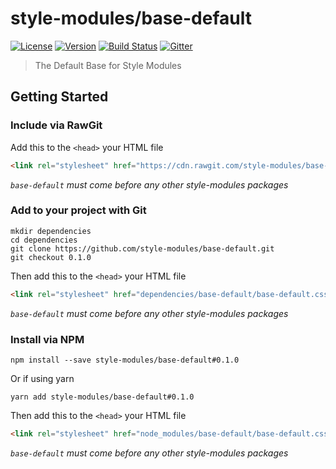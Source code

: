 style-modules/base-default
==========================

[![License][license-image]][license-link]
[![Version][version-image]][version-link]
[![Build Status][build-image]][build-link]
[![Gitter][gitter-image]][gitter-link]

> The Default Base for Style Modules

## Getting Started

### Include via RawGit
Add this to the `<head>` your HTML file
```html
<link rel="stylesheet" href="https://cdn.rawgit.com/style-modules/base-default/0.1.0/base-default.css" />
```
*`base-default` must come before any other style-modules packages*

### Add to your project with Git
```shell
mkdir dependencies
cd dependencies
git clone https://github.com/style-modules/base-default.git
git checkout 0.1.0
```

Then add this to the `<head>` your HTML file
```html
<link rel="stylesheet" href="dependencies/base-default/base-default.css" />
```
*`base-default` must come before any other style-modules packages*

### Install via NPM
```shell
npm install --save style-modules/base-default#0.1.0
```
Or if using yarn
```shell
yarn add style-modules/base-default#0.1.0
```

Then add this to the `<head>` your HTML file
```html
<link rel="stylesheet" href="node_modules/base-default/base-default.css" />
```
*`base-default` must come before any other style-modules packages*

[license-image]: https://img.shields.io/github/license/style-modules/base-default.svg
[license-link]: https://github.com/style-modules/base-default/blob/master/LICENSE
[version-image]: https://img.shields.io/github/release/style-modules/base-default.svg
[version-link]: https://github.com/style-modules/base-default/releases
[build-image]:https://travis-ci.org/style-modules/base-default.svg?branch=master
[build-link]: https://travis-ci.org/style-modules/base-default
[gitter-image]: https://badges.gitter.im/style-modules.svg
[gitter-link]: https://gitter.im/style-modules
